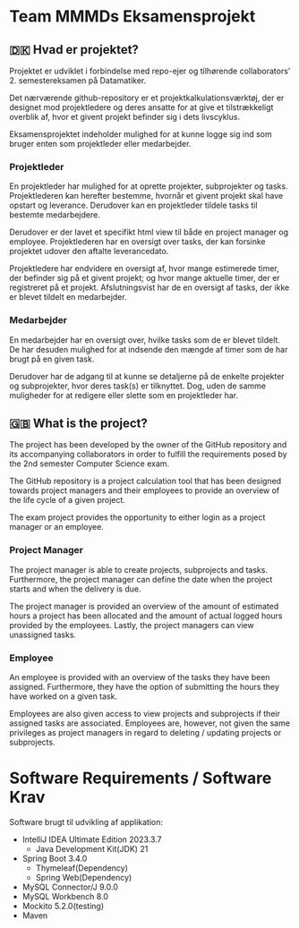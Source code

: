 # **Team MMMDs Eksamensprojekt**

## :denmark: Hvad er projektet?
Projektet er udviklet i forbindelse med repo-ejer og tilhørende collaborators' 2. semestereksamen på Datamatiker.
  
Det nærværende github-repository er et projektkalkulationsværktøj, der er designet mod projektledere og deres ansatte
for at give et tilstrækkeligt overblik af, hvor et givent projekt befinder sig i dets livscyklus.
  
Eksamensprojektet indeholder mulighed for at kunne logge sig ind som bruger enten som projektleder eller medarbejder. 

### Projektleder
En projektleder har mulighed for at oprette projekter, subprojekter og tasks. Projektlederen kan herefter bestemme, 
hvornår et givent projekt skal have opstart og leverance. Derudover kan en projektleder tildele tasks til bestemte 
medarbejdere.
  
Derudover er der lavet et specifikt html view til både en project manager og employee. Projektlederen har en oversigt over
tasks, der kan forsinke projektet udover den aftalte leverancedato. 
  
Projektledere har endvidere en oversigt af, hvor mange estimerede timer, der befinder sig på et givent projekt; og hvor 
mange aktuelle timer, der er registreret på et projekt. Afslutningsvist har de en oversigt af tasks, der ikke er 
blevet tildelt en medarbejder.
  
### Medarbejder
En medarbejder har en oversigt over, hvilke tasks som de er blevet tildelt. De har desuden mulighed for at indsende
den mængde af timer som de har brugt på en given task.
  
Derudover har de adgang til at kunne se detaljerne på de enkelte projekter og subprojekter, hvor deres task(s) er tilknyttet.
Dog, uden de samme muligheder for at redigere eller slette som en projektleder har.
  
## :uk: What is the project?
The project has been developed by the owner of the GitHub repository and its accompanying collaborators in order to 
fulfill the requirements posed by the 2nd semester Computer Science exam.
  
The GitHub repository is a project calculation tool that has been designed towards project managers and their employees 
to provide an overview of the life cycle of a given project.
  
The exam project provides the opportunity to either login as a project manager or an employee.
  
### Project Manager
The project manager is able to create projects, subprojects and tasks. Furthermore, the project manager can define
the date when the project starts and when the delivery is due. 
  
The project manager is provided an overview of the amount of estimated hours a project has been allocated and the amount of
actual logged hours provided by the employees. Lastly, the project managers can view unassigned tasks.
  
### Employee
An employee is provided with an overview of the tasks they have been assigned. Furthermore, they have the option of submitting
the hours they have worked on a given task.
  
Employees are also given access to view projects and subprojects if their assigned tasks are associated.
Employees are, however, not given the same privileges as project managers in regard to deleting / updating projects or
subprojects.
  
# Software Requirements / Software Krav
Software brugt til udvikling af applikation: 
* IntelliJ IDEA Ultimate Edition 2023.3.7
  * Java Development Kit(JDK) 21
* Spring Boot 3.4.0
  * Thymeleaf(Dependency)
  * Spring Web(Dependency)
* MySQL Connector/J 9.0.0
* MySQL Workbench 8.0
* Mockito 5.2.0(testing)
* Maven